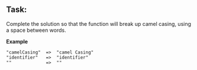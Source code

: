## Task:
Complete the solution so that the function will break up camel casing, using a space between words.

**Example**

```
"camelCasing"  =>  "camel Casing"
"identifier"   =>  "identifier"
""             =>  ""
```